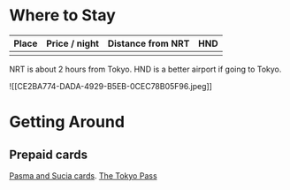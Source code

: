 # Where to Stay

| Place | Price / night | Distance from NRT | HND |
| ----- | ------------- | ----------------- | --- |
|       |               |                   |     |

NRT is about 2 hours from Tokyo. HND is a better airport if going to Tokyo.

![[CE2BA774-DADA-4929-B5EB-0CEC78B05F96.jpeg]]

# Getting Around

## Prepaid cards

[Pasma and Sucia cards](https://trulytokyo.com/tokyo-smart-cards-pasmo-and-suica/).
[The Tokyo Pass](https://www.mytokyopass.com/?utm_term=visit%20tokyo&utm_campaign=【GSN】エリアセグメント_欧州&utm_source=adwords&utm_medium=ppc&hsa_acc=2556663927&hsa_cam=19158491926&hsa_grp=147206578314&hsa_ad=639592984069&hsa_src=g&hsa_tgt=kwd-307734387043&hsa_kw=visit%20tokyo&hsa_mt=p&hsa_net=adwords&hsa_ver=3&gclid=EAIaIQobChMIzIS7rciQ_AIVHwatBh1CwgngEAAYASAAEgJk3vD_BwE)